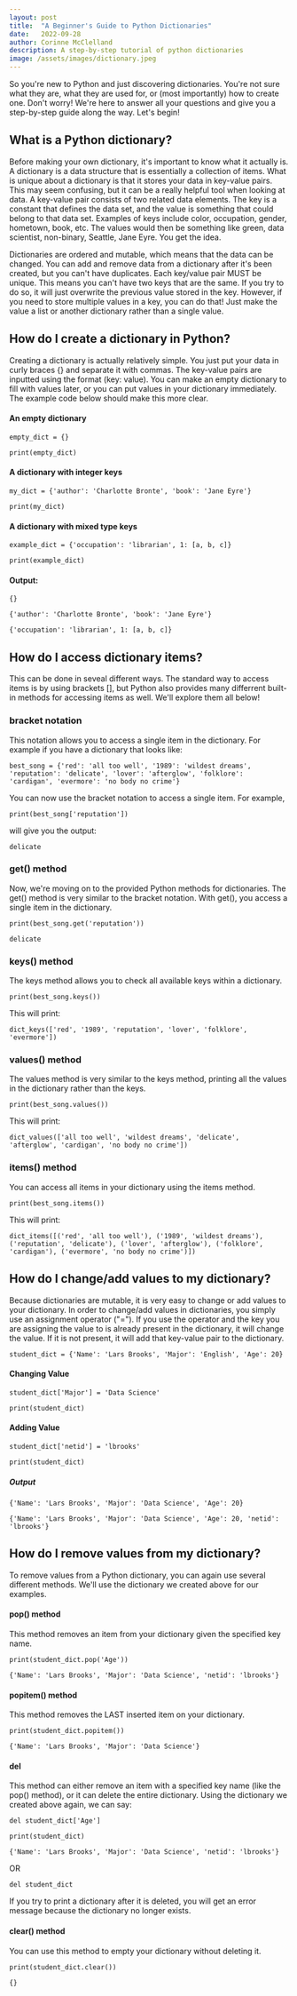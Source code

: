 ```yaml
---
layout: post
title:  "A Beginner's Guide to Python Dictionaries"
date:   2022-09-28
author: Corinne McClelland
description: A step-by-step tutorial of python dictionaries
image: /assets/images/dictionary.jpeg
---
```


So you're new to Python and just discovering dictionaries. You're not sure what they are, what they are used for, or (most importantly) how to create one. Don't worry! We're here to answer all your questions and give you a step-by-step guide along the way. Let's begin!

## What is a Python dictionary?

Before making your own dictionary, it's important to know what it actually is. A dictionary is a data structure that is essentially a collection of items. What is unique about a dictionary is that it stores your data in key-value pairs. This may seem confusing, but it can be a really helpful tool when looking at data. A key-value pair consists of two related data elements. The key is a constant that defines the data set, and the value is something that could belong to that data set. Examples of keys include color, occupation, gender, hometown, book, etc. The values would then be something like green, data scientist, non-binary, Seattle, Jane Eyre. You get the idea.

Dictionaries are ordered and mutable, which means that the data can be changed. You can add and remove data from a dictionary after it's been created, but you can't have duplicates. Each key/value pair MUST be unique. This means you can't have two keys that are the same. If you try to do so, it will just overwrite the previous value stored in the key. However, if you need to store multiple values in a key, you can do that! Just make the value a list or another dictionary rather than a single value. 

## How do I create a dictionary in Python?

Creating a dictionary is actually relatively simple. You just put your data in curly braces {} and separate it with commas. The key-value pairs are inputted using the format (key: value). You can make an empty dictionary to fill with values later, or you can put values in your dictionary immediately. The example code below should make this more clear. 

#### An empty dictionary
`empty_dict = {}`

`print(empty_dict)`

#### A dictionary with integer keys
`my_dict = {'author': 'Charlotte Bronte', 'book': 'Jane Eyre'}`

`print(my_dict)`

#### A dictionary with mixed type keys
`example_dict = {'occupation': 'librarian', 1: [a, b, c]}`

`print(example_dict)`

#### Output:

`{}`

`{'author': 'Charlotte Bronte', 'book': 'Jane Eyre'}`

`{'occupation': 'librarian', 1: [a, b, c]}`


## How do I access dictionary items?

This can be done in seveal different ways. The standard way to access items is by using brackets [], but Python also provides many differrent built-in methods for accessing items as well. We'll explore them all below!

### bracket notation

This notation allows you to access a single item in the dictionary. For example if you have a dictionary that looks like:

`best_song = {'red': 'all too well', '1989': 'wildest dreams', 'reputation': 'delicate', 'lover': 'afterglow', 'folklore': 'cardigan', 'evermore': 'no body no crime'}`

You can now use the bracket notation to access a single item. For example,

`print(best_song['reputation'])`

will give you the output:

`delicate`

### get() method

Now, we're moving on to the provided Python methods for dictionaries. The get() method is very similar to the bracket notation. With get(), you access a single item in the dictionary.

`print(best_song.get('reputation'))`

`delicate`

### keys() method

The keys method allows you to check all available keys within a dictionary. 

`print(best_song.keys())`

This will print:

`dict_keys(['red', '1989', 'reputation', 'lover', 'folklore', 'evermore'])`

### values() method

The values method is very similar to the keys method, printing all the values in the dictionary rather than the keys.

`print(best_song.values())`

This will print:

`dict_values(['all too well', 'wildest dreams', 'delicate', 'afterglow', 'cardigan', 'no body no crime'])`

### items() method

You can access all items in your dictionary using the items method.

`print(best_song.items())`

This will print:

`dict_items([('red', 'all too well'), ('1989', 'wildest dreams'), ('reputation', 'delicate'), ('lover', 'afterglow'), ('folklore', 'cardigan'), ('evermore', 'no body no crime')])`

## How do I change/add values to my dictionary?

Because dictionaries are mutable, it is very easy to change or add values to your dictionary. In order to change/add values in dictionaries, you simply use an assignment operator ("="). If you use the operator and the key you are assigning the value to is already present in the dictionary, it will change the value. If it is not present, it will add that key-value pair to the dictionary.

`student_dict = {'Name': 'Lars Brooks', 'Major': 'English', 'Age': 20}`

#### Changing Value

`student_dict['Major'] = 'Data Science'`

`print(student_dict)`

#### Adding Value

`student_dict['netid'] = 'lbrooks'`

`print(student_dict)`

##### Output
`{'Name': 'Lars Brooks', 'Major': 'Data Science', 'Age': 20}`

`{'Name': 'Lars Brooks', 'Major': 'Data Science', 'Age': 20, 'netid': 'lbrooks'}`

## How do I remove values from my dictionary?

To remove values from a Python dictionary, you can again use several different methods. We'll use the dictionary we created above for our examples.

#### pop() method
This method removes an item from your dictionary given the specified key name.

`print(student_dict.pop('Age'))`

`{'Name': 'Lars Brooks', 'Major': 'Data Science', 'netid': 'lbrooks'}`

#### popitem() method
This method removes the LAST inserted item on your dictionary.

`print(student_dict.popitem())`

`{'Name': 'Lars Brooks', 'Major': 'Data Science'}`

#### del
This method can either remove an item with a specified key name (like the pop() method), or it can delete the entire dictionary. Using the dictionary we created above again, we can say:

`del student_dict['Age']`

`print(student_dict)`

`{'Name': 'Lars Brooks', 'Major': 'Data Science', 'netid': 'lbrooks'}`

OR

`del student_dict`

If you try to print a dictionary after it is deleted, you will get an error message because the dictionary no longer exists.

#### clear() method
You can use this method to empty your dictionary without deleting it.

`print(student_dict.clear())`

`{}`


